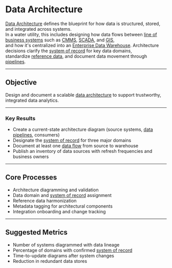 # Data Architecture

[Data Architecture](../glossary.md#data-architecture) defines the blueprint for how data is structured, stored, and integrated across systems.  
In a water utility, this includes designing how data flows between [line of business systems](../glossary.md#line-of-business-system) such as [CMMS](../glossary.md#cmms), [SCADA](../glossary.md#scada), and [GIS](../glossary.md#gis),  
and how it's centralized into an [Enterprise Data Warehouse](../glossary.md#data-warehouse-edw). Architecture decisions clarify the [system of record](../glossary.md#system-of-record) for key data domains,  
standardize [reference data](../glossary.md#reference-data), and document data movement through [pipelines](../glossary.md#data-pipeline).

---

## Objective

Design and document a scalable [data architecture](../glossary.md#data-architecture) to support trustworthy, integrated data analytics.

---

### Key Results

- Create a current-state architecture diagram (source systems, [data pipelines](../glossary.md#data-pipeline), consumers)  
- Designate the [system of record](../glossary.md#system-of-record) for three major domains  
- Document at least one [data flow](../glossary.md#data-pipeline) from source to warehouse  
- Publish an inventory of data sources with refresh frequencies and business owners  

---

## Core Processes

- Architecture diagramming and validation  
- Data domain and [system of record](../glossary.md#system-of-record) assignment  
- Reference data harmonization  
- Metadata tagging for architectural components  
- Integration onboarding and change tracking  

---

## Suggested Metrics

- Number of systems diagrammed with data lineage  
- Percentage of domains with confirmed [system of record](../glossary.md#system-of-record)  
- Time-to-update diagrams after system changes  
- Reduction in redundant data stores
